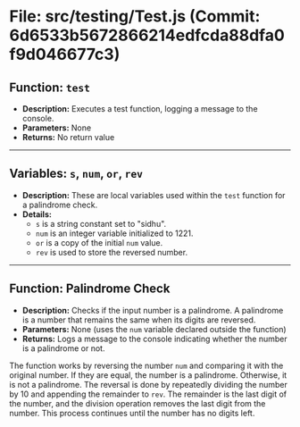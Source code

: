 # File: src/testing/Test.js (Commit: 6d6533b5672866214edfcda88dfa0f9d046677c3)

## Function: `test`

- **Description:** Executes a test function, logging a message to the console.
- **Parameters:** None
- **Returns:** No return value

---

## Variables: `s`, `num`, `or`, `rev`

- **Description:** These are local variables used within the `test` function for a palindrome check.
- **Details:**
  - `s` is a string constant set to "sidhu".
  - `num` is an integer variable initialized to 1221.
  - `or` is a copy of the initial `num` value.
  - `rev` is used to store the reversed number.

---

## Function: Palindrome Check

- **Description:** Checks if the input number is a palindrome. A palindrome is a number that remains the same when its digits are reversed.
- **Parameters:** None (uses the `num` variable declared outside the function)
- **Returns:** Logs a message to the console indicating whether the number is a palindrome or not.

The function works by reversing the number `num` and comparing it with the original number. If they are equal, the number is a palindrome. Otherwise, it is not a palindrome. The reversal is done by repeatedly dividing the number by 10 and appending the remainder to `rev`. The remainder is the last digit of the number, and the division operation removes the last digit from the number. This process continues until the number has no digits left.